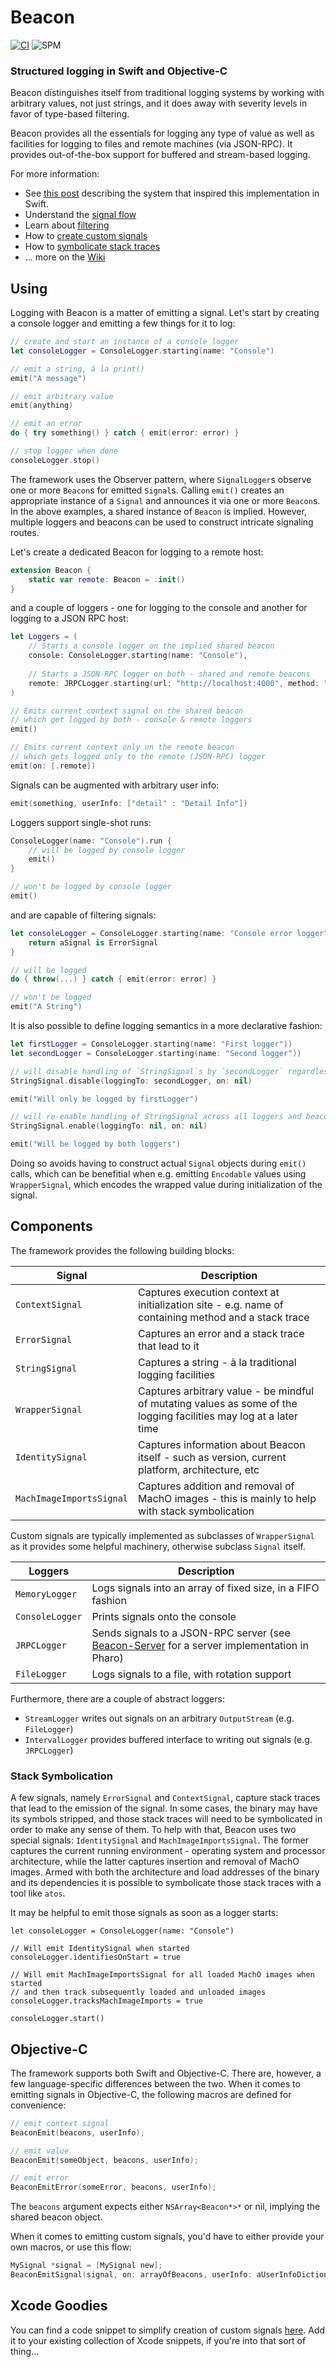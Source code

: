 # Beacon

[![CI](https://github.com/grype/SwiftBeacon/actions/workflows/swift.yml/badge.svg)](https://github.com/grype/SwiftBeacon/actions/workflows/swift.yml) ![SPM](https://img.shields.io/badge/Swift_Package_Manager-compatible-orange)

### Structured logging in Swift and Objective-C

Beacon distinguishes itself from traditional logging systems by working with arbitrary values, not just strings, and it does away with severity levels in favor of type-based filtering.

Beacon provides all the essentials for logging any type of value as well as facilities for logging to files and remote machines (via JSON-RPC). It provides out-of-the-box support for buffered and stream-based logging.

For more information:

* See [this post](http://www.humane-assessment.com/blog/beacon) describing the system that inspired this implementation in Swift.
* Understand the [signal flow](https://github.com/grype/SwiftBeacon/wiki/Signal-flow)
* Learn about [filtering](https://github.com/grype/SwiftBeacon/wiki/Filtering)
* How to [create custom signals](https://github.com/grype/SwiftBeacon/wiki/Creating-Custom-Signals)
* How to [symbolicate stack traces](https://github.com/grype/SwiftBeacon/wiki/Symbolicating-stack-traces)
* ... more on the [Wiki](https://github.com/grype/SwiftBeacon/wiki)


## Using 

Logging with Beacon is a matter of emitting a signal. Let's start by creating a console logger and emitting a few things for it to log:

```swift
// create and start an instance of a console logger
let consoleLogger = ConsoleLogger.starting(name: "Console")

// emit a string, à la print()
emit("A message")

// emit arbitrary value
emit(anything)

// emit an error
do { try something() } catch { emit(error: error) }

// stop logger when done
consoleLogger.stop()
``` 

The framework uses the Observer pattern, where `SignalLogger`s observe one or more `Beacon`s for emitted `Signal`s. Calling `emit()` creates an appropriate instance of a `Signal` and announces it via one or more `Beacon`s. In the above examples, a shared instance of `Beacon` is implied. However, multiple loggers and beacons can be used to construct intricate signaling routes.

Let's create a dedicated Beacon for logging to a remote host:

```swift
extension Beacon {
    static var remote: Beacon = .init()
}
```

and a couple of loggers - one for logging to the console and another for logging to a JSON RPC host:

```swift
let Loggers = (
    // Starts a console logger on the implied shared beacon
    console: ConsoleLogger.starting(name: "Console"),
    
    // Starts a JSON-RPC logger on both - shared and remote beacons
    remote: JRPCLogger.starting(url: "http://localhost:4000", method: "emit", name: "JRPC", on: [.shared, .remote])
)

// Emits current context signal on the shared beacon
// which get logged by both - console & remote loggers
emit()

// Emits current context only on the remote beacon
// which gets logged only to the remote (JSON-RPC) logger
emit(on: [.remote])
```

Signals can be augmented with arbitrary user info:

```swift
emit(something, userInfo: ["detail" : "Detail Info"])
```

Loggers support single-shot runs:

```swift
ConsoleLogger(name: "Console").run {
    // will be logged by console logger
    emit()
}

// won't be logged by console logger
emit()
```

and are capable of filtering signals:

```swift
let consoleLogger = ConsoleLogger.starting(name: "Console error logger")) {
    return aSignal is ErrorSignal
}

// will be logged
do { throw(...) } catch { emit(error: error) }

// won't be logged
emit("A String")
```

It is also possible to define logging semantics in a more declarative fashion:

```swift
let firstLogger = ConsoleLogger.starting(name: "First logger"))
let secondLogger = ConsoleLogger.starting(name: "Second logger"))

// will disable handling of `StringSignal`s by `secondLogger` regardless of what Beacon the signal came from.
StringSignal.disable(loggingTo: secondLogger, on: nil)

emit("Will only be logged by firstLogger")

// will re-enable handling of StringSignal across all loggers and beacons
StringSignal.enable(loggingTo: nil, on: nil)

emit("Will be logged by both loggers")
```

Doing so avoids having to construct actual `Signal` objects during `emit()` calls, which can be benefitial when e.g. emitting `Encodable` values using `WrapperSignal`, which encodes the wrapped value during initialization of the signal.

##  Components

The framework provides the following building blocks:

| Signal | Description |
| ------ | ----------- |
| `ContextSignal` | Captures execution context at initialization site - e.g. name of containing method and a stack trace |
| `ErrorSignal` | Captures an error and a stack trace that lead to it |
| `StringSignal` | Captures a string - à la traditional logging facilities |
| `WrapperSignal` | Captures arbitrary value - be mindful of mutating values as some of the logging facilities may log at a later time |
| `IdentitySignal` | Captures information about Beacon itself - such as version, current platform, architecture, etc |
| `MachImageImportsSignal` | Captures addition and removal of MachO images - this is mainly to help with stack symbolication |

Custom signals are typically implemented as subclasses of `WrapperSignal` as it provides some helpful machinery, otherwise subclass `Signal` itself.

| Loggers | Description |
| ------- | ----------- |
| `MemoryLogger` | Logs signals into an array of fixed size, in a FIFO fashion |
| `ConsoleLogger` | Prints signals onto the console |
| `JRPCLogger` | Sends signals to a JSON-RPC server (see [Beacon-Server](https://github.com/grype/Beacon-Server/) for a server implementation in Pharo) |
| `FileLogger` | Logs signals to a file, with rotation support |

Furthermore, there are a couple of abstract loggers: 

- `StreamLogger` writes out signals on an arbitrary `OutputStream` (e.g. `FileLogger`)
- `IntervalLogger` provides buffered interface to writing out signals (e.g. `JRPCLogger`) 


### Stack Symbolication 

A few signals, namely `ErrorSignal` and `ContextSignal`, capture stack traces that lead to the emission of the signal. In some cases, the binary may have its symbols stripped, and those stack traces will need to be symbolicated in order to make any sense of them. To help with that, Beacon uses two special signals: `IdentitySignal` and `MachImageImportsSignal`. The former captures the current running environment - operating system and processor architecture, while the latter captures insertion and removal of MachO images. Armed with both the architecture and load addresses of the binary and its dependencies it is possible to symbolicate those stack traces with a tool like `atos`.

It may be helpful to emit those signals as soon as a logger starts:

```
let consoleLogger = ConsoleLogger(name: "Console")

// Will emit IdentitySignal when started
consoleLogger.identifiesOnStart = true

// Will emit MachImageImportsSignal for all loaded MachO images when started 
// and then track subsequently loaded and unloaded images 
consoleLogger.tracksMachImageImports = true

consoleLogger.start() 
```


## Objective-C

The framework supports both Swift and Objective-C. There are, however, a few language-specific differences between the two. When it comes to emitting signals in Objective-C, the following macros are defined for convenience:

```objective-c
// emit context signal
BeaconEmit(beacons, userInfo);

// emit value
BeaconEmit(someObject, beacons, userInfo);

// emit error
BeaconEmitError(someError, beacons, userInfo);
```

The `beacons` argument expects either `NSArray<Beacon*>*` or nil, implying the shared beacon object.

When it comes to emitting custom signals, you'd have to either provide your own macros, or use this flow:

```objective-c
MySignal *signal = [MySignal new];
BeaconEmitSignal(signal, on: arrayOfBeacons, userInfo: aUserInfoDictionary)
```

## Xcode Goodies

You can find a code snippet to simplify creation of custom signals [here](Xcode/Snippets/MakeSignal.swift). Add it to your existing collection of Xcode snippets, if you're into that sort of thing...


